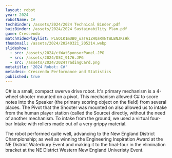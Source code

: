 ```yaml
---
layout: robot
year: 2024
robotName: C#
techBinder: /assets/2024/2024 Technical Binder.pdf
buizBinder: /assets/2024/2024 Sustainability Plan.pdf
game: Crescendo
matchVideoPlaylist: PLGO1K1mUB0_uaTA1ZHQaRmNtWLBNJKsHk
thumbnail: /assets/2024/20240321_205214.webp
slideshow:
  - src: /assets/2024/ctWatSponsorPanel.JPG
  - src: /assets/2024/DSC_9176.JPG
  - src: /assets/2024/2024TradingCard.png
metatitle: '2024 Robot: C#'
metadesc: Crescendo Performance and Statistics
published: true
---
```


C# is a small, compact swerve drive robot. It's primary mechanism is a 4-wheel shooter mounted on a pivot.
This mechanism allowed C# to score notes into the Speaker (the primary scoring object on the field) from several places.
The Pivot that the Shooter was mounted on also allowed us to intake from the human player station (called the Source) directly, without the need of another mechanism.
To intake from the ground, we used a virtual four-bar Intake with rollers made out of a very grippy material.

The robot performed quite well, advancing to the New England District Championship; as well as winning the Engineering Inspiration Award at the NE District Waterbury Event
and making it to the final-four in the elimination bracket at the NE District Western New England Univeristy Event.
